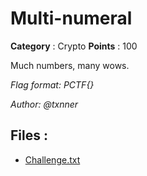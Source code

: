 # Multi-numeral

**Category** : Crypto
**Points** : 100

Much numbers, many wows.

*Flag format: PCTF{}*

*Author: @txnner*

## Files : 
 - [Challenge.txt](./Challenge.txt)


